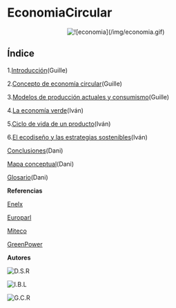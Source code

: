 # EconomiaCircular

<p align="center">
  <img src="/img/economia.gif" alt="![economia](/img/economia.gif)"/>
</p>

## Índice


1.[Introducción](Introduccion.md)(Guille)


2.[Concepto de economía circular](Concepto.md)(Guille)


3.[Modelos de producción actuales y consumismo](Modelos.md)(Guille)


4.[La economía verde](EconomiaVerde.md)(Iván)


5.[Ciclo de vida de un producto](Ciclo.md)(Iván)



6.[El ecodiseño y las estrategias sostenibles](Ecodiseño.md)(Iván)


[Conclusiones](Conclusiones.md)(Dani)


[Mapa conceptual](MapaConceptual.md)(Dani)


[Glosario](Glosario.md)(Dani)


**Referencias**


[Enelx](https://corporate.enelx.com/es/question-and-answers/what-is-green-economy)

[Europarl](https://www.europarl.europa.eu/topics/es/article/20151201STO05603/economia-circular-definicion-importancia-y-beneficios)

[Miteco](https://www.miteco.gob.es/es/calidad-y-evaluacion-ambiental/temas/economia-circular.html)

[GreenPower](https://www.enelgreenpower.com/es/learning-hub/desarrollo-sostenible/economia-circular)


**Autores**

![D.S.R](https://github.com/JohnDSil/EconomiaCircular)

![I.B.L](https://github.com/IvanBL8/EconomiaCircular)

![G.C.R](https://github.com/Guille98-ASIR/EconomiaCircular)
